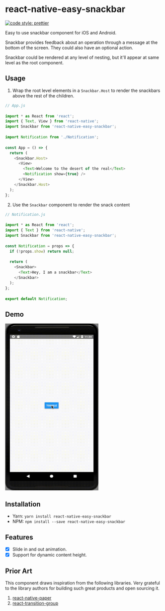 # react-native-easy-snackbar

[![code style: prettier](https://img.shields.io/badge/code_style-prettier-ff69b4.svg?style=flat-square)](https://github.com/prettier/prettier)

Easy to use snackbar component for iOS and Android.

Snackbar provides feedback about an operation through a message at the bottom of the screen. They could also have an optional action.

Snackbar could be rendered at any level of nesting, but it'll appear at same level as the root component.

## Usage

1. Wrap the root level elements in a `Snackbar.Host` to render the snackbars above the rest of the children.

```js
// App.js

import * as React from 'react';
import { Text, View } from 'react-native';
import Snackbar from 'react-native-easy-snackbar';

import Notification from './Notification';

const App = () => {
  return (
    <Snackbar.Host>
      <View>
        <Text>Welcome to the desert of the real</Text>
        <Notification show={true} />
      </View>
    </Snackbar.Host>
  );
};
```

2. Use the `Snackbar` component to render the snack content

```js
// Notification.js

import * as React from 'react';
import { Text } from 'react-native';
import Snackbar from 'react-native-easy-snackbar';

const Notification = props => {
  if (!props.show) return null;

  return (
    <Snackbar>
      <Text>Hey, I am a snackbar</Text>
    </Snackbar>
  );
};

export default Notification;
```

## Demo

<img src="./rn-snackbar.gif" alt="drawing" width="300"/>

## Installation

- Yarn: `yarn install react-native-easy-snackbar`
- NPM: `npm install --save react-native-easy-snackbar`

## Features

- [x] Slide in and out animation.
- [x] Support for dynamic content height.

## Prior Art

This component draws inspiration from the following libraries. Very grateful to the library authors for building such great products and open sourcing it.

1. [react-native-paper](https://github.com/callstack/react-native-paper)
2. [react-transition-group](https://github.com/reactjs/react-transition-group)
